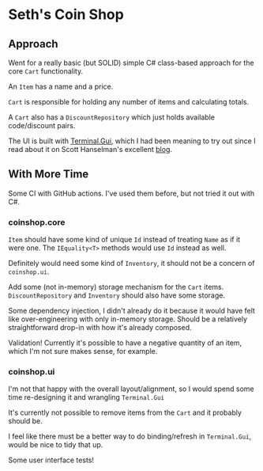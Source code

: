 # Seth's Coin Shop
## Approach

Went for a really basic (but SOLID) simple C# class-based approach for the core `Cart` functionality.

An `Item` has a name and a price.

`Cart` is responsible for holding any number of items and calculating totals.

A `Cart` also has a `DiscountRepository` which just holds available code/discount pairs.

The UI is built with [Terminal.Gui](https://github.com/migueldeicaza/gui.cs), which I had been meaning to try out since I read about it on Scott Hanselman's excellent [blog](https://www.hanselman.com/blog/its-2020-and-it-is-time-for-text-mode-with-guics).

## With More Time

Some CI with GitHub actions. I've used them before, but not tried it out with C#.

### coinshop.core

`Item` should have some kind of unique `Id` instead of treating `Name` as if it were one. The `IEquality<T>` methods would use `Id` instead as well.

Definitely would need some kind of `Inventory`, it should not be a concern of `coinshop.ui`.

Add some (not in-memory) storage mechanism for the `Cart` items. `DiscountRepository` and `Inventory` should also have some storage.

Some dependency injection, I didn't already do it because it would have felt like over-engineering with only in-memory storage. Should be a relatively straightforward drop-in with how it's already composed.

Validation! Currently it's possible to have a negative quantity of an item, which I'm not sure makes sense, for example.

### coinshop.ui

I'm not that happy with the overall layout/alignment, so I would spend some time re-designing it and wrangling `Terminal.Gui`

It's currently not possible to remove items from the `Cart` and it probably should be.

I feel like there must be a better way to do binding/refresh in `Terminal.Gui`, would be nice to tidy that up.

Some user interface tests!

